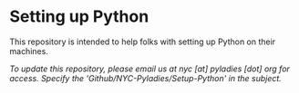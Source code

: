 # Setting up Python

This repository is intended to help folks with setting up Python on their machines.

*To update this repository, please email us at nyc [at] pyladies [dot] org for access. Specify the 'Github/NYC-Pyladies/Setup-Python' in the subject.*



